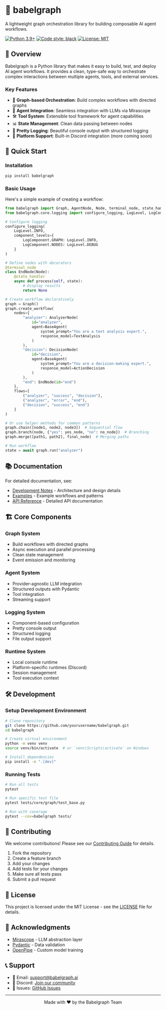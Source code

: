 # 🌟 babelgraph

A lightweight graph orchestration library for building composable AI agent workflows.

[![Python 3.9+](https://img.shields.io/badge/python-3.9+-blue.svg)](https://www.python.org/downloads/)
[![Code style: black](https://img.shields.io/badge/code%20style-black-000000.svg)](https://github.com/psf/black)
[![License: MIT](https://img.shields.io/badge/License-MIT-yellow.svg)](https://opensource.org/licenses/MIT)

## 🎯 Overview

Babelgraph is a Python library that makes it easy to build, test, and deploy AI agent workflows. It provides a clean, type-safe way to orchestrate complex interactions between multiple agents, tools, and external services.

### Key Features

- 🔄 **Graph-based Orchestration**: Build complex workflows with directed graphs
- 🤖 **Agent Integration**: Seamless integration with LLMs via Mirascope
- 🛠️ **Tool System**: Extensible tool framework for agent capabilities
- 📊 **State Management**: Clean data passing between nodes
- 🎨 **Pretty Logging**: Beautiful console output with structured logging
- 🔌 **Platform Support**: Built-in Discord integration (more coming soon)

## 🚀 Quick Start

### Installation

```bash
pip install babelgraph
```

### Basic Usage

Here's a simple example of creating a workflow:

```python
from babelgraph import Graph, AgentNode, Node, terminal_node, state_handler
from babelgraph.core.logging import configure_logging, LogLevel, LogComponent

# Configure logging
configure_logging(
    LogLevel.INFO,
    component_levels={
        LogComponent.GRAPH: LogLevel.INFO,
        LogComponent.NODES: LogLevel.DEBUG
    }
)

# Define nodes with decorators
@terminal_node
class EndNode(Node):
    @state_handler
    async def process(self, state):
        # Display results
        return None

# Create workflow declaratively
graph = Graph()
graph.create_workflow(
    nodes={
        "analyzer": AnalyzerNode(
            id="analyzer",
            agent=BaseAgent(
                system_prompt="You are a text analysis expert.",
                response_model=TextAnalysis
            )
        ),
        "decision": DecisionNode(
            id="decision",
            agent=BaseAgent(
                system_prompt="You are a decision-making expert.",
                response_model=ActionDecision
            )
        ),
        "end": EndNode(id="end")
    },
    flows=[
        ("analyzer", "success", "decision"),
        ("analyzer", "error", "end"),
        ("decision", "success", "end")
    ]
)

# Or use helper methods for common patterns
graph.chain([node1, node2, node3])  # Sequential flow
graph.branch(node, {"yes": yes_node, "no": no_node})  # Branching
graph.merge([path1, path2], final_node)  # Merging paths

# Run workflow
state = await graph.run("analyzer")
```

## 📚 Documentation

For detailed documentation, see:
- [Development Notes](docs/dev.txt) - Architecture and design details
- [Examples](examples/) - Example workflows and patterns
- [API Reference](docs/api.md) - Detailed API documentation

## 🏗️ Core Components

### Graph System
- Build workflows with directed graphs
- Async execution and parallel processing
- Clean state management
- Event emission and monitoring

### Agent System
- Provider-agnostic LLM integration
- Structured outputs with Pydantic
- Tool integration
- Streaming support

### Logging System
- Component-based configuration
- Pretty console output
- Structured logging
- File output support

### Runtime System
- Local console runtime
- Platform-specific runtimes (Discord)
- Session management
- Tool execution context

## 🛠️ Development

### Setup Development Environment

```bash
# Clone repository
git clone https://github.com/yourusername/babelgraph.git
cd babelgraph

# Create virtual environment
python -m venv venv
source venv/bin/activate  # or `venv\Scripts\activate` on Windows

# Install dependencies
pip install -e ".[dev]"
```

### Running Tests

```bash
# Run all tests
pytest

# Run specific test file
pytest tests/core/graph/test_base.py

# Run with coverage
pytest --cov=babelgraph tests/
```

## 🤝 Contributing

We welcome contributions! Please see our [Contributing Guide](CONTRIBUTING.md) for details.

1. Fork the repository
2. Create a feature branch
3. Add your changes
4. Add tests for your changes
5. Make sure all tests pass
6. Submit a pull request

## 📜 License

This project is licensed under the MIT License - see the [LICENSE](LICENSE) file for details.

## 🙏 Acknowledgments

- [Mirascope](https://github.com/mirascope/mirascope) - LLM abstraction layer
- [Pydantic](https://pydantic-docs.helpmanual.io/) - Data validation
- [OpenPipe](https://openpipe.ai/) - Custom model training

## 📞 Support

- 📧 Email: support@babelgraph.ai
- 💬 Discord: [Join our community](https://discord.gg/babelgraph)
- 🐛 Issues: [GitHub Issues](https://github.com/yourusername/babelgraph/issues)

---

<p align="center">Made with ❤️ by the Babelgraph Team</p>
